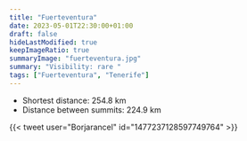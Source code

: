 ```yaml
---
title: "Fuerteventura"
date: 2023-05-01T22:30:00+01:00
draft: false
hideLastModified: true
keepImageRatio: true
summaryImage: "fuerteventura.jpg"
summary: "Visibility: rare "
tags: ["Fuerteventura", "Tenerife"]
---
```


- Shortest distance: 254.8 km
- Distance between summits: 224.9 km
  
{{< tweet user="Borjarancel" id="1477237128597749764" >}}

